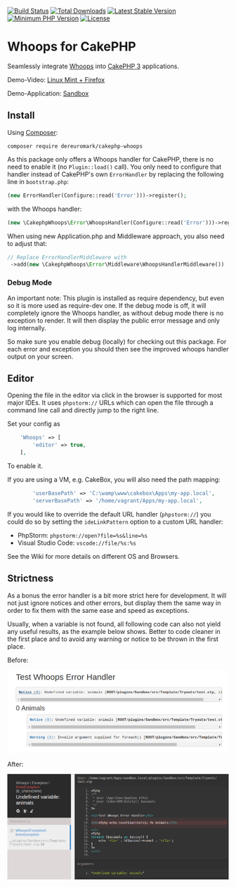 [![Build Status](https://travis-ci.org/dereuromark/cakephp-whoops.svg?branch=master)](https://travis-ci.org/dereuromark/cakephp-whoops) 
[![Total Downloads](https://poser.pugx.org/dereuromark/cakephp-whoops/d/total.svg)](https://packagist.org/packages/dereuromark/cakephp-whoops) 
[![Latest Stable Version](https://poser.pugx.org/dereuromark/cakephp-whoops/v/stable.svg)](https://packagist.org/packages/dereuromark/cakephp-whoops)
[![Minimum PHP Version](https://img.shields.io/badge/php-%3E%3D%205.6-8892BF.svg)](https://php.net/)
[![License](https://img.shields.io/badge/license-MIT-brightgreen.svg?style=flat-square)](https://packagist.org/packages/dereuromark/cakephp-whoops)

# Whoops for CakePHP

Seamlessly integrate [Whoops] into [CakePHP 3] applications.

Demo-Video: [Linux Mint + Firefox](https://streamable.com/s/h63t3/xweicf)

Demo-Application: [Sandbox](https://github.com/dereuromark/cakephp-sandbox)

## Install

Using [Composer]:

```
composer require dereuromark/cakephp-whoops
```

As this package only offers a Whoops handler for CakePHP, there is no need to
enable it (no `Plugin::load()` call). You only need to configure that handler instead of CakePHP's own
`ErrorHandler` by replacing the following line in `bootstrap.php`:

```php
(new ErrorHandler(Configure::read('Error')))->register();
```

with the Whoops handler:

```php
(new \CakephpWhoops\Error\WhoopsHandler(Configure::read('Error')))->register();
```

When using new Application.php and Middleware approach, you also need to adjust that:
```php
// Replace ErrorHandlerMiddleware with
 ->add(new \CakephpWhoops\Error\Middleware\WhoopsHandlerMiddleware())
```

### Debug Mode
An important note: This plugin is installed as require dependency, but even so it is more used as require-dev one.
If the debug mode is off, it will completely ignore the Whoops handler, as without debug mode there is no exception to render.
It will then display the public error message and only log internally.

So make sure you enable debug (locally) for checking out this package.
For each error and exception you should then see the improved whoops handler output on your screen.

## Editor
Opening the file in the editor via click in the browser is supported for most major IDEs.
It uses `phpstorm://` URLs which can open the file through a command line call and directly jump to the right line.

Set your config as
```php
	'Whoops' => [
		'editor' => true,
	],
```
To enable it.

If you are using a VM, e.g. CakeBox, you will also need the path mapping:
```php
		'userBasePath' => 'C:\wamp\www\cakebox\Apps\my-app.local',
		'serverBasePath' => '/home/vagrant/Apps/my-app.local',
```


If you would like to override the default URL handler (`phpstorm://`) you could do so by setting the `ideLinkPattern` option to a custom URL handler:

* PhpStorm: `phpstorm://open?file=%s&line=%s`
* Visual Studio Code: `vscode://file/%s:%s`

See the Wiki for more details on different OS and Browsers.

## Strictness
As a bonus the error handler is a bit more strict here for development.
It will not just ignore notices and other errors, but display them the same way in order to fix them with the same ease and speed as exceptions.

Usually, when a variable is not found, all following code can also not yield any useful results, as the example below shows.
Better to code cleaner in the first place and to avoid any warning or notice to be thrown in the first place.

Before:

![Screenshot](docs/cake.png)

After:

![Screenshot](docs/whoops.png)

[CakePHP 3]:https://cakephp.org
[Composer]:https://getcomposer.org
[Whoops]:https://filp.github.io/whoops/
